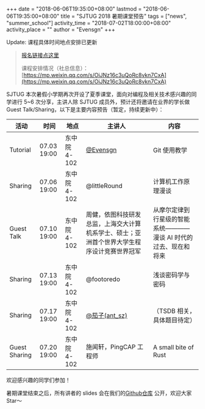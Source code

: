 +++
date = "2018-06-06T19:35:00+08:00"
lastmod = "2018-06-06T19:35:00+08:00"
title = "SJTUG 2018 暑期课堂预告"
tags = ["news", "summer_school"]
activity_time = "2018-07-02T18:00:00+08:00"
activity_place = ""
author = "Evensgn"
+++

Update: 课程具体时间地点安排已更新

> [报名链接点这里](https://www.wjx.top/m/24873152.aspx)
>
> 课程安排情况（社总信息）：[https://mp.weixin.qq.com/s/OiJNz16c3uQoRc8vkn7CxA](https://mp.weixin.qq.com/s/OiJNz16c3uQoRc8vkn7CxA)

SJTUG 本次暑假小学期再次开设了夏季课堂，面向对编程及相关技术感兴趣的同学进行 5~6 次分享，主讲人除 SJTUG 成员外，预计还将邀请在业界的学长做 Guest Talk/Sharing，以下是主要内容预告（暂定，持续更新中）：

活动    |  时间 | 地点 | 主讲人   |  内容
-------  | ---- | -----| ---------|-----
Tutorial | 07.03 19:00  | 东中院 4-102  | [@Evensgn](http://evensgn.com)   |  Git 使用教学
Sharing  | 07.06 19:00  | 东中院 4-102  | @littleRound                     |  计算机工作原理漫谈
Guest Talk  | 07.10 19:00  | 东中院 4-102    | 周健，依图科技研发总监，上海交大计算机系学士、硕士；亚洲首个世界大学生程序设计竞赛世界冠军 | 从摩尔定律到行星级的智能系统————漫谈 AI 时代的过去、现在和将来
Sharing  | 07.13 19:00  | 东中院 4-102  | @footoredo                       |  浅谈密码学与密码  
Sharing  | 07.17 19:00  | 东中院 4-102  | [@茄子(ant_sz)](https://io-meter.com)         |  （TSDB 相关，具体题目待定）
Guest Sharing | 07.20 19:00  | 东中院 4-102  | 施闻轩，PingCAP 工程师 | A small bite of Rust

欢迎感兴趣的同学们参加！

暑期课堂结束之后，所有讲者的 slides 会在我们的[Github仓库](https://github.com/sjtug/sharing) 公开，欢迎大家 Star～
